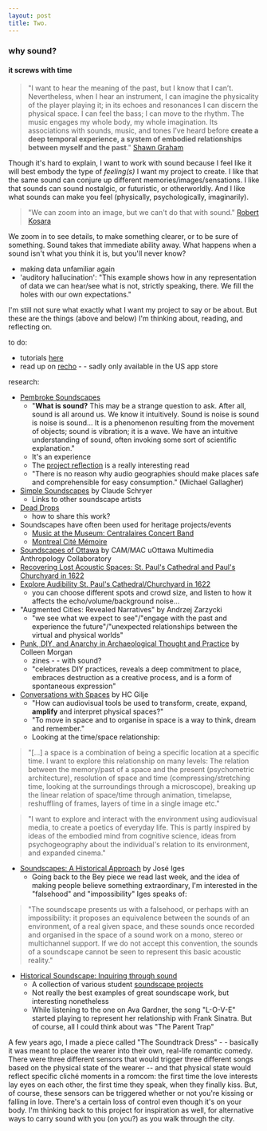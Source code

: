 ```yaml
---
layout: post
title: Two.
---
```


### why sound?
#### it screws with time

>"I want to hear the meaning of the past, but I know that I can’t. Nevertheless, when I hear an instrument, I can imagine the physicality of the player playing it; in its echoes and resonances I can discern the physical space. I can feel the bass; I can move to the rhythm. The music engages my whole body, my whole imagination. Its associations with sounds, music, and tones I’ve heard before **create a deep temporal experience, a system of embodied relationships between myself and the past**." [Shawn Graham](https://programminghistorian.org/lessons/sonification)

Though it's hard to explain, I want to work with sound because I feel like it will best embody the type of *feeling(s)* I want my project to create. I like that the same sound can conjure up different memories/images/sensations. I like that sounds can sound nostalgic, or futuristic, or otherworldly. And I like what sounds can make you feel (physically, psychologically, imaginarily).

>"We can zoom into an image, but we can't do that with sound." [Robert Kosara](https://eagereyes.org/techniques/sonification-the-power-the-problems)

We zoom in to see details, to make something clearer, or to be sure of something. Sound takes that immediate ability away. What happens when a sound isn't what you think it is, but you'll never know?

- making data unfamiliar again
- 'auditory hallucination': "This example shows how in any representation of data we can hear/see what is not, strictly speaking, there. We fill the holes with our own expectations."

I'm still not sure what exactly what I want my project to say or be about. But these are the things (above and below) I'm thinking about, reading, and reflecting on.

to do:
- tutorials [here](https://programminghistorian.org/lessons/sonification)
- read up on [recho](http://recho.org/) - - sadly only available in the US app store

research:
- [Pembroke Soundscapes](http://pembrokesoundscapes.ca/)
  - "**What is sound?** This may be a strange question to ask. After all, sound is all around us. We know it intuitively. Sound is noise is sound is noise is sound... It is a phenomenon resulting from the movement of objects; sound is vibration; it is a wave. We have an intuitive understanding of sound, often invoking some sort of scientific explanation."
  - It's an experience
  - The [project reflection](https://rblades.gitbooks.io/pembroke-soundscapes/content/chapter1.html) is a really interesting read
  - "There is no reason why audio geographies should make places safe and comprehensible for easy consumption." (Michael Gallagher)
- [Simple Soundscapes](http://simplesoundscapes.ca/) by Claude Schryer
  - Links to other soundscape artists
- [Dead Drops](http://deaddrops.com/)
  - how to share this work?
- Soundscapes have often been used for heritage projects/events
  - [Music at the Museum: Centralaires Concert Band](https://ingeniumcanada.org/aviation/whats-on/event-music-at-the-museum-february-4-2018.php)
  - [Montreal Cité Mémoire](http://www.montrealenhistoires.com/en/cite-memoire/)
- [Soundscapes of Ottawa](https://www.youtube.com/watch?v=fkSuJldQMp0) by CAM/MAC uOttawa Multimedia Anthropology Collaboratory
- [Recovering Lost Acoustic Spaces: St. Paul's Cathedral and Paul's Churchyard in 1622](https://www.digitalstudies.org/articles/10.16995/dscn.58/)
- [Explore Audibility St. Paul's Cathedral/Churchyard in 1622](https://vpcp.chass.ncsu.edu/experience/)
  - you can choose different spots and crowd size, and listen to how it affects the echo/volume/background noise...
- "Augmented Cities: Revealed Narratives" by Andrzej Zarzycki
  - "we see what we expect to see"/"engage with the past and experience the future"/"unexpected relationships between the virtual and physical worlds"
- [Punk, DIY, and Anarchy in Archaeological Thought and Practice](https://www.researchgate.net/publication/289533835_Punk_DIY_and_Anarchy_in_Archaeological_Thought_and_Practice) by Colleen Morgan
  - zines - - with sound?
  - "celebrates DIY practices, reveals a deep commitment to place, embraces destruction as a creative process, and is a form of spontaneous expression"
- [Conversations with Spaces](https://hcgilje.wordpress.com/about/) by HC Gilje
  - "How can audiovisual tools be used to transform, create, expand, **amplify** and interpret physical spaces?"  
  - "To move in space and to organise in space is a way to think, dream and remember."
  - Looking at the time/space relationship:

>"[...] a space is a combination of being a specific location at a specific time. I want to explore this relationship on many levels: The relation between the memory/past of a space and the present (psychometric architecture), resolution of space and time (compressing/stretching time, looking at the surroundings through a microscope), breaking up the linear relation of space/time through animation, timelapse, reshuffling of frames, layers of time in a single image etc."

>"I want to explore and interact with the environment using audiovisual media, to create a poetics of everyday life. This is partly inspired by ideas of the embodied mind from cognitive science, ideas from psychogeography about the individual's relation to its environment, and expanded cinema."

- [Soundscapes: A Historical Approach](http://www.sonoscop.net/sonoscop/soundscape/igese.html) by José Iges
  - Going back to the Bey piece we read last week, and the idea of making people believe something extraordinary, I'm interested in the "falsehood" and "impossibility" Iges speaks of:
>"The soundscape presents us with a falsehood, or perhaps with an impossibility: it proposes an equivalence between the sounds of an environment, of a real given space, and these sounds once recorded and organised in the space of a sound work on a mono, stereo or multichannel support. If we do not accept this convention, the sounds of a soundscape cannot be seen to represent this basic acoustic reality."

- [Historical Soundscape: Inquiring through sound](http://www.historicalsoundscape.org/)
  - A collection of various student [soundscape projects](http://www.historicalsoundscape.org/?page_id=2) 
  - Not really the best examples of great soundscape work, but interesting nonetheless
  - While listening to the one on Ava Gardner, the song "L-O-V-E" started playing to represent her relationship with Frank Sinatra. But of course, all I could think about was "The Parent Trap"

A few years ago, I made a piece called "The Soundtrack Dress" - - basically it was meant to place the wearer into their own, real-life romantic comedy. There were three different sensors that would trigger three different songs based on the physical state of the wearer -- and that physical state would reflect specific cliché moments in a romcom: the first time the love interests lay eyes on each other, the first time they speak, when they finally kiss. But, of course, these sensors can be triggered whether or not you're kissing or falling in love. There's a certain loss of control even though it's on your body. I'm thinking back to this project for inspiration as well, for alternative ways to carry sound with you (on you?) as you walk through the city.
